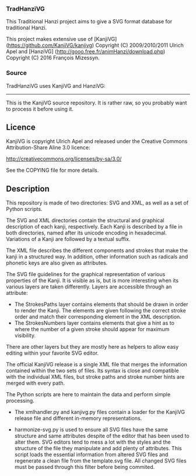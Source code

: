 ### TradHanziVG
This Traditional Hanzi project aims to give a SVG format database for traditional Hanzi.

This project makes extensive use of [KanjiVG] (https://github.com/KanjiVG/kanjivg) Copyright (C) 2009/2010/2011 Ulrich Apel and [HanziVG] (http://gooo.free.fr/animHanzi/download.php) Copyright (C) 2016 François Mizessyn.

### Source
TradHanziVG uses KanjiVG and HanziVG:

-----

This is the KanjiVG source repository. It is rather raw, so you probably want
to process it before using it.

Licence
-------
KanjiVG is copyright Ulrich Apel and released under the Creative Commons
Attribution-Share Aline 3.0 licence:

http://creativecommons.org/licenses/by-sa/3.0/

See the COPYING file for more details.

Description
-----------
This repository is made of two directories: SVG and XML, as well as a set of
Python scripts.

The SVG and XML directories contain the structural and graphical description
of each kanji, respectively. Each Kanji is described by a file in both
directories, named after its unicode encoding in hexadecimal. Variations of
a Kanji are followed by a textual suffix.

The XML file describes the different components and strokes that make the 
kanji in a structured way. In addition, other information such as radicals
and phonetic keys are also given as attributes.

The SVG file guidelines for the graphical representation of various properties
of the Kanji. It is visible as is, but is more interesting when its various
layers are taken differently. Layers are accessible through an attribute:

- The StrokesPaths layer contains <path> elements that should be drawn in
order to render the Kanji. The <path> elements are given following the
correct stroke order and match their corresponding <stroke> element in the XML
description.
- The StrokesNumbers layer contains <text> elements that give a hint as to
where the number of a given stroke should appear for maximum visibility.

There are other layers but they are mostly here as helpers to allow easy
editing within your favorite SVG editor.

The official KanjiVG release is a single XML file that merges the information
contained within the two sets of files. Its syntax is close and compatible with
the individual XML files, but stroke paths and stroke number hints are merged
with every path.

The Python scripts are here to maintain the data and perform simple processing.
- The xmlhandler.py and kanjivg.py files contain a loader for the KanjiVG 
release file and different in-memory representations.

- harmonize-svg.py is used to ensure all SVG files have the same structure and
same attributes despite of the editor that has been used to alter them. SVG
editors tend to mess a lot with the styles and the structure of the file they
manipulate and add plenty of attributes. This script loads the essential
information from altered SVG files and regenerate a clean file from the
template.svg file. All changed SVG files must be passed through this filter
before being commited.
